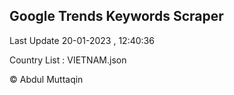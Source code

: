

## Google Trends Keywords Scraper 
 
Last Update 20-01-2023 , 12:40:36

Country List :
VIETNAM.json



© Abdul Muttaqin 
